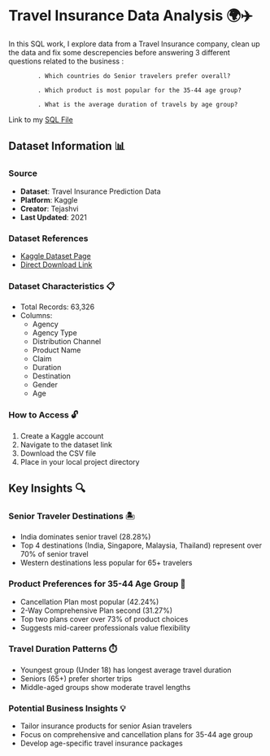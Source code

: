 # Travel Insurance Data Analysis 🌍✈️

In this SQL work, I explore data from a Travel Insurance company, clean up the data and fix some descrepencies before answering 3 different questions related to the business :   

            . Which countries do Senior travelers prefer overall?  

            . Which product is most popular for the 35-44 age group?  

            . What is the average duration of travels by age group? 

Link to my [SQL File](https://github.com/Dympo/dympo/blob/main/Portfolio-Guide/SQL/Travel%20Insurance/Travel_Insurance_analysis.sql)

## Dataset Information 📊

### Source
- **Dataset**: Travel Insurance Prediction Data
- **Platform**: Kaggle
- **Creator**: Tejashvi
- **Last Updated**: 2021

### Dataset References
- [Kaggle Dataset Page](https://www.kaggle.com/datasets/tejashvi14/travel-insurance-prediction-data)
- [Direct Download Link](https://www.kaggle.com/datasets/tejashvi14/travel-insurance-prediction-data/download)

### Dataset Characteristics 📋
- Total Records: 63,326
- Columns: 
  - Agency
  - Agency Type
  - Distribution Channel
  - Product Name
  - Claim
  - Duration
  - Destination
  - Gender
  - Age

### How to Access 🔓
1. Create a Kaggle account
2. Navigate to the dataset link
3. Download the CSV file
4. Place in your local project directory

## Key Insights 🔍

### Senior Traveler Destinations 🏝️
- India dominates senior travel (28.28%)
- Top 4 destinations (India, Singapore, Malaysia, Thailand) represent over 70% of senior travel
- Western destinations less popular for 65+ travelers

### Product Preferences for 35-44 Age Group 💼
- Cancellation Plan most popular (42.24%)
- 2-Way Comprehensive Plan second (31.27%)
- Top two plans cover over 73% of product choices
- Suggests mid-career professionals value flexibility

### Travel Duration Patterns ⏱️
- Youngest group (Under 18) has longest average travel duration
- Seniors (65+) prefer shorter trips
- Middle-aged groups show moderate travel lengths

### Potential Business Insights 💡
- Tailor insurance products for senior Asian travelers
- Focus on comprehensive and cancellation plans for 35-44 age group
- Develop age-specific travel insurance packages
